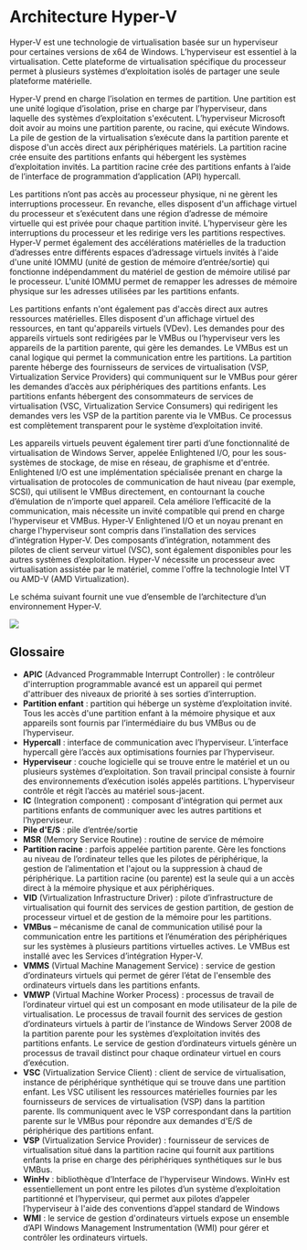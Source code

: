 # <a name="hyper-v-architecture"></a>Architecture Hyper-V

Hyper-V est une technologie de virtualisation basée sur un hyperviseur pour certaines versions de x64 de Windows.  L’hyperviseur est essentiel à la virtualisation.  Cette plateforme de virtualisation spécifique du processeur permet à plusieurs systèmes d’exploitation isolés de partager une seule plateforme matérielle.

Hyper-V prend en charge l’isolation en termes de partition. Une partition est une unité logique d’isolation, prise en charge par l’hyperviseur, dans laquelle des systèmes d’exploitation s'exécutent. L’hyperviseur Microsoft doit avoir au moins une partition parente, ou racine, qui exécute Windows. La pile de gestion de la virtualisation s’exécute dans la partition parente et dispose d'un accès direct aux périphériques matériels. La partition racine crée ensuite des partitions enfants qui hébergent les systèmes d’exploitation invités. La partition racine crée des partitions enfants à l’aide de l’interface de programmation d’application (API) hypercall.

Les partitions n’ont pas accès au processeur physique, ni ne gèrent les interruptions processeur. En revanche, elles disposent d'un affichage virtuel du processeur et s’exécutent dans une région d’adresse de mémoire virtuelle qui est privée pour chaque partition invité. L’hyperviseur gère les interruptions du processeur et les redirige vers les partitions respectives. Hyper-V permet également des accélérations matérielles de la traduction d’adresses entre différents espaces d’adressage virtuels invités à l'aide d'une unité IOMMU (unité de gestion de mémoire d’entrée/sortie) qui fonctionne indépendamment du matériel de gestion de mémoire utilisé par le processeur. L'unité IOMMU permet de remapper les adresses de mémoire physique sur les adresses utilisées par les partitions enfants.

Les partitions enfants n'ont également pas d'accès direct aux autres ressources matérielles. Elles disposent d'un affichage virtuel des ressources, en tant qu'appareils virtuels (VDev). Les demandes pour des appareils virtuels sont redirigées par le VMBus ou l’hyperviseur vers les appareils de la partition parente, qui gère les demandes. Le VMBus est un canal logique qui permet la communication entre les partitions. La partition parente héberge des fournisseurs de services de virtualisation (VSP, Virtualization Service Providers) qui communiquent sur le VMBus pour gérer les demandes d’accès aux périphériques des partitions enfants. Les partitions enfants hébergent des consommateurs de services de virtualisation (VSC, Virtualization Service Consumers) qui redirigent les demandes vers les VSP de la partition parente via le VMBus. Ce processus est complètement transparent pour le système d’exploitation invité.

Les appareils virtuels peuvent également tirer parti d’une fonctionnalité de virtualisation de Windows Server, appelée Enlightened I/O, pour les sous-systèmes de stockage, de mise en réseau, de graphisme et d'entrée. Enlightened I/O est une implémentation spécialisée prenant en charge la virtualisation de protocoles de communication de haut niveau (par exemple, SCSI), qui utilisent le VMBus directement, en contournant la couche d’émulation de n’importe quel appareil. Cela améliore l’efficacité de la communication, mais nécessite un invité compatible qui prend en charge l'hyperviseur et VMBus. Hyper-V Enlightened I/O et un noyau prenant en charge l'hyperviseur sont compris dans l’installation des services d’intégration Hyper-V. Des composants d’intégration, notamment des pilotes de client serveur virtuel (VSC), sont également disponibles pour les autres systèmes d’exploitation. Hyper-V nécessite un processeur avec virtualisation assistée par le matériel, comme l'offre la technologie Intel VT ou AMD-V (AMD Virtualization).

Le schéma suivant fournit une vue d’ensemble de l’architecture d’un environnement Hyper-V.

![](./media/hv_architecture.png)

## <a name="glossary"></a>Glossaire
* **APIC** (Advanced Programmable Interrupt Controller) : le contrôleur d'interruption programmable avancé est un appareil qui permet d'attribuer des niveaux de priorité à ses sorties d’interruption.
* **Partition enfant** : partition qui héberge un système d’exploitation invité. Tous les accès d'une partition enfant à la mémoire physique et aux appareils sont fournis par l’intermédiaire du bus VMBus ou de l’hyperviseur.
* **Hypercall** : interface de communication avec l’hyperviseur. L’interface hypercall gère l’accès aux optimisations fournies par l’hyperviseur.
* **Hyperviseur** : couche logicielle qui se trouve entre le matériel et un ou plusieurs systèmes d’exploitation. Son travail principal consiste à fournir des environnements d’exécution isolés appelés partitions. L’hyperviseur contrôle et régit l’accès au matériel sous-jacent.
* **IC** (Integration component) : composant d'intégration qui permet aux partitions enfants de communiquer avec les autres partitions et l’hyperviseur.
* **Pile d'E/S** : pile d’entrée/sortie
* **MSR** (Memory Service Routine) : routine de service de mémoire
* **Partition racine** : parfois appelée partition parente.  Gère les fonctions au niveau de l’ordinateur telles que les pilotes de périphérique, la gestion de l’alimentation et l'ajout ou la suppression à chaud de périphérique. La partition racine (ou parente) est la seule qui a un accès direct à la mémoire physique et aux périphériques.
* **VID** (Virtualization Infrastructure Driver) : pilote d’infrastructure de virtualisation qui fournit des services de gestion partition, de gestion de processeur virtuel et de gestion de la mémoire pour les partitions.
* **VMBus** – mécanisme de canal de communication utilisé pour la communication entre les partitions et l’énumération des périphériques sur les systèmes à plusieurs partitions virtuelles actives. Le VMBus est installé avec les Services d’intégration Hyper-V.
* **VMMS** (Virtual Machine Management Service) : service de gestion d’ordinateurs virtuels qui permet de gérer l’état de l'ensemble des ordinateurs virtuels dans les partitions enfants.
* **VMWP** (Virtual Machine Worker Process) : processus de travail de l’ordinateur virtuel qui est un composant en mode utilisateur de la pile de virtualisation. Le processus de travail fournit des services de gestion d’ordinateurs virtuels à partir de l’instance de Windows Server 2008 de la partition parente pour les systèmes d’exploitation invités des partitions enfants. Le service de gestion d’ordinateurs virtuels génère un processus de travail distinct pour chaque ordinateur virtuel en cours d’exécution.
* **VSC** (Virtualization Service Client) : client de service de virtualisation, instance de périphérique synthétique qui se trouve dans une partition enfant. Les VSC utilisent les ressources matérielles fournies par les fournisseurs de services de virtualisation (VSP) dans la partition parente. Ils communiquent avec le VSP correspondant dans la partition parente sur le VMBus pour répondre aux demandes d'E/S de périphérique des partitions enfant.
* **VSP** (Virtualization Service Provider) : fournisseur de services de virtualisation situé dans la partition racine qui fournit aux partitions enfants la prise en charge des périphériques synthétiques sur le bus VMBus.
* **WinHv** : bibliothèque d’Interface de l'hyperviseur Windows. WinHv est essentiellement un pont entre les pilotes d’un système d’exploitation partitionné et l’hyperviseur, qui permet aux pilotes d’appeler l’hyperviseur à l'aide des conventions d’appel standard de Windows
* **WMI** : le service de gestion d'ordinateurs virtuels expose un ensemble d’API Windows Management Instrumentation (WMI) pour gérer et contrôler les ordinateurs virtuels.
